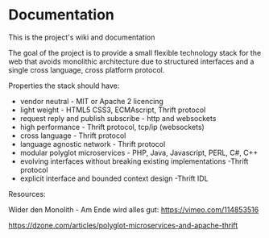 # Documentation
This is the project's wiki and documentation

The goal of the project is to provide a small flexible technology stack for the web that
avoids monolithic architecture due to structured interfaces and a single cross language, cross platform protocol.

Properties the stack should have:

* vendor neutral - MIT or Apache 2 licencing
* light weight - HTML5 CSS3, ECMAscript, Thrift protocol
* request reply and publish subscribe - http and websockets
* high performance - Thrift protocol, tcp/ip (websockets)
* cross language - Thrift protocol
* language agnostic network - Thrift protocol
* modular polyglot microservices - PHP, Java, Javascript, PERL, C#, C++
* evolving interfaces without breaking existing implementations -Thrift protocol
* explicit interface and bounded context design -Thrift IDL



Resources:

Wider den Monolith - Am Ende wird alles gut: https://vimeo.com/114853516

https://dzone.com/articles/polyglot-microservices-and-apache-thrift
